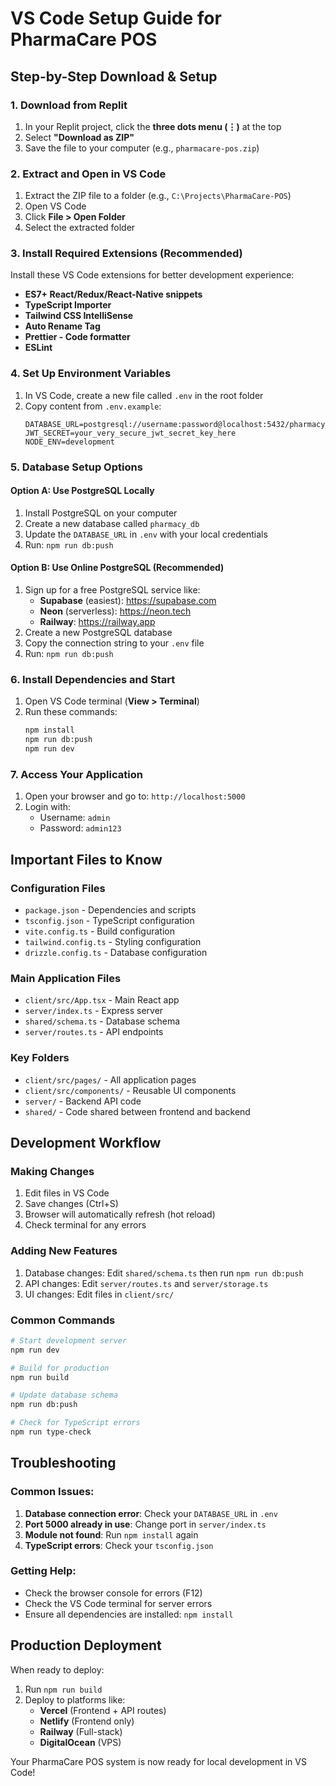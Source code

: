 # VS Code Setup Guide for PharmaCare POS

## Step-by-Step Download & Setup

### 1. Download from Replit
1. In your Replit project, click the **three dots menu (⋮)** at the top
2. Select **"Download as ZIP"**
3. Save the file to your computer (e.g., `pharmacare-pos.zip`)

### 2. Extract and Open in VS Code
1. Extract the ZIP file to a folder (e.g., `C:\Projects\PharmaCare-POS`)
2. Open VS Code
3. Click **File > Open Folder**
4. Select the extracted folder

### 3. Install Required Extensions (Recommended)
Install these VS Code extensions for better development experience:
- **ES7+ React/Redux/React-Native snippets**
- **TypeScript Importer**
- **Tailwind CSS IntelliSense**
- **Auto Rename Tag**
- **Prettier - Code formatter**
- **ESLint**

### 4. Set Up Environment Variables
1. In VS Code, create a new file called `.env` in the root folder
2. Copy content from `.env.example`:
   ```
   DATABASE_URL=postgresql://username:password@localhost:5432/pharmacy_db
   JWT_SECRET=your_very_secure_jwt_secret_key_here
   NODE_ENV=development
   ```

### 5. Database Setup Options

#### Option A: Use PostgreSQL Locally
1. Install PostgreSQL on your computer
2. Create a new database called `pharmacy_db`
3. Update the `DATABASE_URL` in `.env` with your local credentials
4. Run: `npm run db:push`

#### Option B: Use Online PostgreSQL (Recommended)
1. Sign up for a free PostgreSQL service like:
   - **Supabase** (easiest): https://supabase.com
   - **Neon** (serverless): https://neon.tech
   - **Railway**: https://railway.app
2. Create a new PostgreSQL database
3. Copy the connection string to your `.env` file
4. Run: `npm run db:push`

### 6. Install Dependencies and Start
1. Open VS Code terminal (**View > Terminal**)
2. Run these commands:
   ```bash
   npm install
   npm run db:push
   npm run dev
   ```

### 7. Access Your Application
1. Open your browser and go to: `http://localhost:5000`
2. Login with:
   - Username: `admin`
   - Password: `admin123`

## Important Files to Know

### Configuration Files
- `package.json` - Dependencies and scripts
- `tsconfig.json` - TypeScript configuration
- `vite.config.ts` - Build configuration
- `tailwind.config.ts` - Styling configuration
- `drizzle.config.ts` - Database configuration

### Main Application Files
- `client/src/App.tsx` - Main React app
- `server/index.ts` - Express server
- `shared/schema.ts` - Database schema
- `server/routes.ts` - API endpoints

### Key Folders
- `client/src/pages/` - All application pages
- `client/src/components/` - Reusable UI components
- `server/` - Backend API code
- `shared/` - Code shared between frontend and backend

## Development Workflow

### Making Changes
1. Edit files in VS Code
2. Save changes (Ctrl+S)
3. Browser will automatically refresh (hot reload)
4. Check terminal for any errors

### Adding New Features
1. Database changes: Edit `shared/schema.ts` then run `npm run db:push`
2. API changes: Edit `server/routes.ts` and `server/storage.ts`
3. UI changes: Edit files in `client/src/`

### Common Commands
```bash
# Start development server
npm run dev

# Build for production
npm run build

# Update database schema
npm run db:push

# Check for TypeScript errors
npm run type-check
```

## Troubleshooting

### Common Issues:
1. **Database connection error**: Check your `DATABASE_URL` in `.env`
2. **Port 5000 already in use**: Change port in `server/index.ts`
3. **Module not found**: Run `npm install` again
4. **TypeScript errors**: Check your `tsconfig.json`

### Getting Help:
- Check the browser console for errors (F12)
- Check the VS Code terminal for server errors
- Ensure all dependencies are installed: `npm install`

## Production Deployment

When ready to deploy:
1. Run `npm run build`
2. Deploy to platforms like:
   - **Vercel** (Frontend + API routes)
   - **Netlify** (Frontend only)
   - **Railway** (Full-stack)
   - **DigitalOcean** (VPS)

Your PharmaCare POS system is now ready for local development in VS Code!